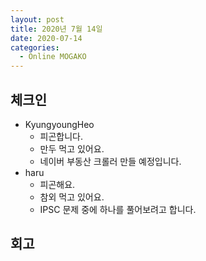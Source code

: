 ```yaml
---
layout: post
title: 2020년 7월 14일
date: 2020-07-14
categories:
  - Online MOGAKO
---
```


## 체크인

- KyungyoungHeo
  - 피곤합니다.
  - 만두 먹고 있어요.
  - 네이버 부동산 크롤러 만들 예정입니다.
- haru
  - 피곤해요.
  - 참외 먹고 있어요.
  - IPSC 문제 중에 하나를 풀어보려고 합니다.

## 회고

